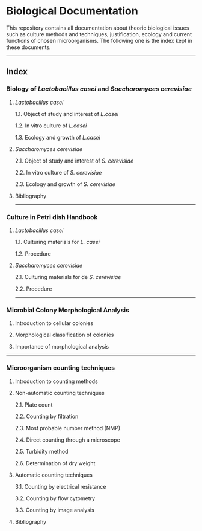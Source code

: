 # **Biological Documentation**

This repository contains all documentation about theoric biological issues such as culture methods and techniques, justification, ecology and current functions of chosen microorganisms. The following one is the index kept in these documents.

-----------------

## Index

### **Biology of *Lactobacillus casei* and *Saccharomyces cerevisiae***

1. *Lactobacillus casei*
   
   1.1. Object of study and interest of *L.casei*
   
   1.2. In vitro culture of *L.casei*
      
   1.3. Ecology and growth of *L.casei*
 
2. *Saccharomyces cerevisiae*
   
   2.1. Object of study and interest of *S. cerevisiae*
      
   2.2. In vitro culture of *S. cerevisiae*
      
   2.3. Ecology and growth of *S. cerevisiae*
        
3. Bibliography
   
   ------------
   
### **Culture in Petri dish Handbook**

1. *Lactobacillus casei*

   1.1. Culturing materials for *L. casei*

   1.2. Procedure

2. *Saccharomyces cerevisiae*
 
   2.1. Culturing materials for de *S. cerevisiae*
 
   2.2. Procedure
   
   -------------
   
### **Microbial Colony Morphological Analysis**

1. Introduction to cellular colonies

2. Morphological classification of colonies

3. Importance of morphological analysis

-----------------

### **Microorganism counting techniques**

1. Introduction to counting methods

2. Non-automatic counting techniques

   2.1. Plate count

   2.2. Counting by filtration

   2.3. Most probable number method (NMP)

   2.4. Direct counting through a microscope

   2.5. Turbidity method

   2.6. Determination of dry weight
   
3. Automatic counting techniques

    3.1. Counting by electrical resistance

    3.2. Counting by flow cytometry

    3.3. Counting by image analysis

4. Bibliography
